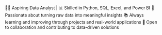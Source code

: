 👩‍💻 Aspiring Data Analyst | 📊 Skilled in Python, SQL, Excel, and Power BI
🎯 Passionate about turning raw data into meaningful insights
📚 Always learning and improving through projects and real-world applications
🤝 Open to collaboration and contributing to data-driven solutions
